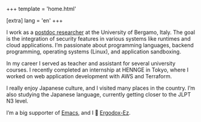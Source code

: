 +++
template = 'home.html'

[extra]
lang = 'en'
+++

I work as a [postdoc researcher](https://seclab.unibg.it/) at the
University of Bergamo, Italy. The goal is the integration of security
features in various systems like runtimes and cloud applications. I’m
passionate about programming languages, backend programming, operating
systems (Linux), and application sandboxing.

In my career I served as teacher and assistant for several university
courses. I recently completed an internship at HENNGE in Tokyo, where
I worked on web application development with AWS and Terraform.

I really enjoy Japanese culture, and I visited many places in the
country. I’m also studying the Japanese language, currently getting
closer to the JLPT N3 level.

I’m a big supporter of [Emacs](https://www.gnu.org/software/emacs/),
and I &#128155; [Ergodox-Ez](https://ergodox-ez.com/).

